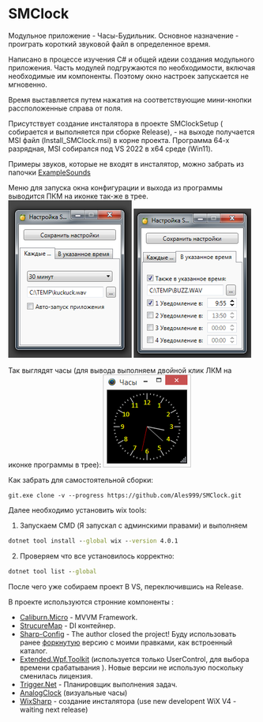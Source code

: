 # SMClock
Модульное приложение - Часы-Будильник.
Основное назначение - проиграть короткий звуковой файл в определенное время.

Написано в процессе изучения C# и общей идеии создания модульного приложения.
Часть модулей подгружаются по необходимости, включая необходимые им компоненты.
Поэтому окно настроек запускается не мгновенно. 

Время выставляется путем нажатия на соответствующие мини-кнопки рассположенные справа от поля.

Присутствует создание инсталятора в проекте SMClockSetup ( собирается и выполняется при сборке Release), - на выходе получается MSI файл (Install_SMClock.msi) в корне проекта.
Программа 64-х разрядная, MSI собирался под VS 2022 в x64 среде (Win11).

Примеры звуков, которые не входят в инсталятор, можно забрать из папочки [ExampleSounds](ExampleSounds)

Меню для запуска окна конфигурации и выхода из программы выводится ПКМ на иконке так-же в трее.
![ScreenShot1](ExampleScreenshot/Scr1.png) ![ScreenShot2](ExampleScreenshot/Scr2.png)

Так выглядят часы (для вывода выполняем двойной клик ЛКМ на иконке программы в трее):
![ScreenShot3](ExampleScreenshot/Scr3.png)


Как забрать для самостоятельной сборки:
```
git.exe clone -v --progress https://github.com/Ales999/SMClock.git
```
Далее необходимо установить wix tools:

1) Запускаем CMD (Я запускал с админскими правами) и выполняем
```cmd
dotnet tool install --global wix --version 4.0.1
```
2) Проверяем что все установилось корректно:
```cmd
dotnet tool list --global
```
После чего уже собираем проект В VS, переключившись на Release.

В проекте используются стронние компоненты :

* [Caliburn.Micro](http://caliburnmicro.com) - MVVM Framework.
* [StrucureMap](http://structuremap.github.io) - DI контейнер.
* [Sharp-Config](https://github.com/ruarai/SharpConfig) - The author closed the project! Буду использовать ранее [форкнутую](https://github.com/Ales999/SharpConfig) версию с моими правками, как встроенный каталог.
* [Extended.Wpf.Toolkit](https://github.com/xceedsoftware/wpftoolkit) (используется только UserControl, для выбора времени срабатывания ). Новые версии не использую поскольку сменилась лицензия.
* [Trigger.Net](https://github.com/Novakov/trigger.net) - Планировщик выполнения задач.
* [AnalogClock](http://www.sabrinacosolo.com/multiclock-visualizzare-un-orologio-analogico/) (визуальные часы)
* [WixSharp](https://github.com/oleg-shilo/wixsharp) - создание инсталятора (use new developent WiX V4 - waiting next release)
